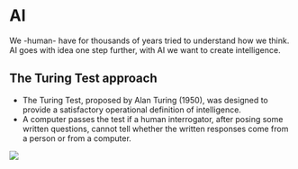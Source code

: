 
# AI
We -human- have for thousands of years tried to understand how we think.
AI goes with idea one step further, with AI we want to create intelligence.


## The Turing Test approach
* The Turing Test, proposed by Alan Turing (1950), was designed to provide a satisfactory
operational definition of intelligence.
* A computer passes the test if a human interrogator, after
posing some written questions, cannot tell whether the written responses come from a person
or from a computer.

<img src="https://upload.wikimedia.org/wikipedia/commons/5/55/Turing_test_diagram.png">
